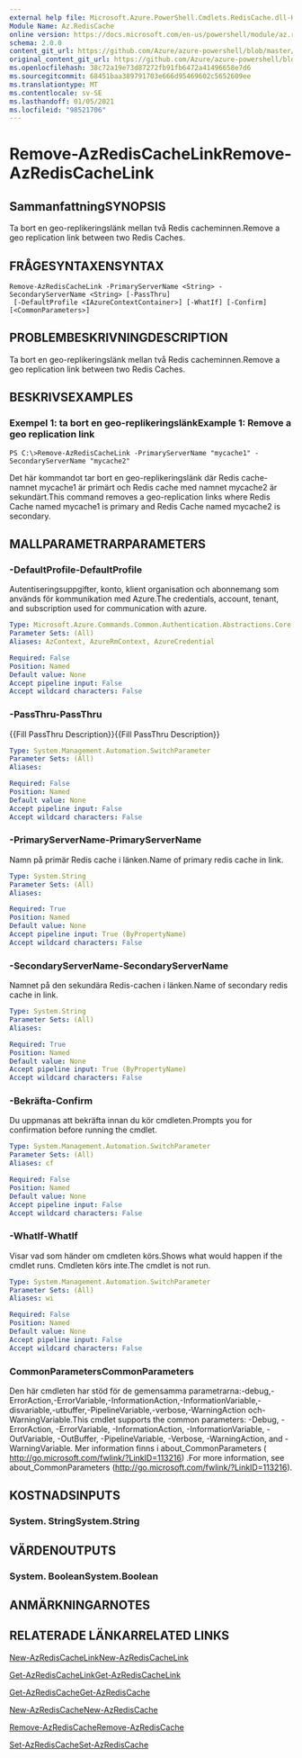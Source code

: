 ```yaml
---
external help file: Microsoft.Azure.PowerShell.Cmdlets.RedisCache.dll-Help.xml
Module Name: Az.RedisCache
online version: https://docs.microsoft.com/en-us/powershell/module/az.rediscache/remove-azrediscachelink
schema: 2.0.0
content_git_url: https://github.com/Azure/azure-powershell/blob/master/src/RedisCache/RedisCache/help/Remove-AzRedisCacheLink.md
original_content_git_url: https://github.com/Azure/azure-powershell/blob/master/src/RedisCache/RedisCache/help/Remove-AzRedisCacheLink.md
ms.openlocfilehash: 38c72a19e73d87272fb91fb6472a41496658e7d6
ms.sourcegitcommit: 68451baa389791703e666d95469602c5652609ee
ms.translationtype: MT
ms.contentlocale: sv-SE
ms.lasthandoff: 01/05/2021
ms.locfileid: "98521706"
---
```

# <span data-ttu-id="cc1a8-101">Remove-AzRedisCacheLink</span><span class="sxs-lookup"><span data-stu-id="cc1a8-101">Remove-AzRedisCacheLink</span></span>

## <span data-ttu-id="cc1a8-102">Sammanfattning</span><span class="sxs-lookup"><span data-stu-id="cc1a8-102">SYNOPSIS</span></span>
<span data-ttu-id="cc1a8-103">Ta bort en geo-replikeringslänk mellan två Redis cacheminnen.</span><span class="sxs-lookup"><span data-stu-id="cc1a8-103">Remove a geo replication link between two Redis Caches.</span></span>

## <span data-ttu-id="cc1a8-104">FRÅGESYNTAXEN</span><span class="sxs-lookup"><span data-stu-id="cc1a8-104">SYNTAX</span></span>

```
Remove-AzRedisCacheLink -PrimaryServerName <String> -SecondaryServerName <String> [-PassThru]
 [-DefaultProfile <IAzureContextContainer>] [-WhatIf] [-Confirm] [<CommonParameters>]
```

## <span data-ttu-id="cc1a8-105">PROBLEMBESKRIVNING</span><span class="sxs-lookup"><span data-stu-id="cc1a8-105">DESCRIPTION</span></span>
<span data-ttu-id="cc1a8-106">Ta bort en geo-replikeringslänk mellan två Redis cacheminnen.</span><span class="sxs-lookup"><span data-stu-id="cc1a8-106">Remove a geo replication link between two Redis Caches.</span></span>

## <span data-ttu-id="cc1a8-107">BESKRIVS</span><span class="sxs-lookup"><span data-stu-id="cc1a8-107">EXAMPLES</span></span>

### <span data-ttu-id="cc1a8-108">Exempel 1: ta bort en geo-replikeringslänk</span><span class="sxs-lookup"><span data-stu-id="cc1a8-108">Example 1: Remove a geo replication link</span></span>
```
PS C:\>Remove-AzRedisCacheLink -PrimaryServerName "mycache1" -SecondaryServerName "mycache2"
```

<span data-ttu-id="cc1a8-109">Det här kommandot tar bort en geo-replikeringslänk där Redis cache-namnet mycache1 är primärt och Redis cache med namnet mycache2 är sekundärt.</span><span class="sxs-lookup"><span data-stu-id="cc1a8-109">This command removes a geo-replication links where Redis Cache named mycache1 is primary and Redis Cache named mycache2 is secondary.</span></span>

## <span data-ttu-id="cc1a8-110">MALLPARAMETRAR</span><span class="sxs-lookup"><span data-stu-id="cc1a8-110">PARAMETERS</span></span>

### <span data-ttu-id="cc1a8-111">-DefaultProfile</span><span class="sxs-lookup"><span data-stu-id="cc1a8-111">-DefaultProfile</span></span>
<span data-ttu-id="cc1a8-112">Autentiseringsuppgifter, konto, klient organisation och abonnemang som används för kommunikation med Azure.</span><span class="sxs-lookup"><span data-stu-id="cc1a8-112">The credentials, account, tenant, and subscription used for communication with azure.</span></span>

```yaml
Type: Microsoft.Azure.Commands.Common.Authentication.Abstractions.Core.IAzureContextContainer
Parameter Sets: (All)
Aliases: AzContext, AzureRmContext, AzureCredential

Required: False
Position: Named
Default value: None
Accept pipeline input: False
Accept wildcard characters: False
```

### <span data-ttu-id="cc1a8-113">-PassThru</span><span class="sxs-lookup"><span data-stu-id="cc1a8-113">-PassThru</span></span>
<span data-ttu-id="cc1a8-114">{{Fill PassThru Description}}</span><span class="sxs-lookup"><span data-stu-id="cc1a8-114">{{Fill PassThru Description}}</span></span>

```yaml
Type: System.Management.Automation.SwitchParameter
Parameter Sets: (All)
Aliases:

Required: False
Position: Named
Default value: None
Accept pipeline input: False
Accept wildcard characters: False
```

### <span data-ttu-id="cc1a8-115">-PrimaryServerName</span><span class="sxs-lookup"><span data-stu-id="cc1a8-115">-PrimaryServerName</span></span>
<span data-ttu-id="cc1a8-116">Namn på primär Redis cache i länken.</span><span class="sxs-lookup"><span data-stu-id="cc1a8-116">Name of primary redis cache in link.</span></span>

```yaml
Type: System.String
Parameter Sets: (All)
Aliases:

Required: True
Position: Named
Default value: None
Accept pipeline input: True (ByPropertyName)
Accept wildcard characters: False
```

### <span data-ttu-id="cc1a8-117">-SecondaryServerName</span><span class="sxs-lookup"><span data-stu-id="cc1a8-117">-SecondaryServerName</span></span>
<span data-ttu-id="cc1a8-118">Namnet på den sekundära Redis-cachen i länken.</span><span class="sxs-lookup"><span data-stu-id="cc1a8-118">Name of secondary redis cache in link.</span></span>

```yaml
Type: System.String
Parameter Sets: (All)
Aliases:

Required: True
Position: Named
Default value: None
Accept pipeline input: True (ByPropertyName)
Accept wildcard characters: False
```

### <span data-ttu-id="cc1a8-119">-Bekräfta</span><span class="sxs-lookup"><span data-stu-id="cc1a8-119">-Confirm</span></span>
<span data-ttu-id="cc1a8-120">Du uppmanas att bekräfta innan du kör cmdleten.</span><span class="sxs-lookup"><span data-stu-id="cc1a8-120">Prompts you for confirmation before running the cmdlet.</span></span>

```yaml
Type: System.Management.Automation.SwitchParameter
Parameter Sets: (All)
Aliases: cf

Required: False
Position: Named
Default value: None
Accept pipeline input: False
Accept wildcard characters: False
```

### <span data-ttu-id="cc1a8-121">-WhatIf</span><span class="sxs-lookup"><span data-stu-id="cc1a8-121">-WhatIf</span></span>
<span data-ttu-id="cc1a8-122">Visar vad som händer om cmdleten körs.</span><span class="sxs-lookup"><span data-stu-id="cc1a8-122">Shows what would happen if the cmdlet runs.</span></span>
<span data-ttu-id="cc1a8-123">Cmdleten körs inte.</span><span class="sxs-lookup"><span data-stu-id="cc1a8-123">The cmdlet is not run.</span></span>

```yaml
Type: System.Management.Automation.SwitchParameter
Parameter Sets: (All)
Aliases: wi

Required: False
Position: Named
Default value: None
Accept pipeline input: False
Accept wildcard characters: False
```

### <span data-ttu-id="cc1a8-124">CommonParameters</span><span class="sxs-lookup"><span data-stu-id="cc1a8-124">CommonParameters</span></span>
<span data-ttu-id="cc1a8-125">Den här cmdleten har stöd för de gemensamma parametrarna:-debug,-ErrorAction,-ErrorVariable,-InformationAction,-InformationVariable,-disvariable,-utbuffer,-PipelineVariable,-verbose,-WarningAction och-WarningVariable.</span><span class="sxs-lookup"><span data-stu-id="cc1a8-125">This cmdlet supports the common parameters: -Debug, -ErrorAction, -ErrorVariable, -InformationAction, -InformationVariable, -OutVariable, -OutBuffer, -PipelineVariable, -Verbose, -WarningAction, and -WarningVariable.</span></span> <span data-ttu-id="cc1a8-126">Mer information finns i about_CommonParameters ( http://go.microsoft.com/fwlink/?LinkID=113216) .</span><span class="sxs-lookup"><span data-stu-id="cc1a8-126">For more information, see about_CommonParameters (http://go.microsoft.com/fwlink/?LinkID=113216).</span></span>

## <span data-ttu-id="cc1a8-127">KOSTNADS</span><span class="sxs-lookup"><span data-stu-id="cc1a8-127">INPUTS</span></span>

### <span data-ttu-id="cc1a8-128">System. String</span><span class="sxs-lookup"><span data-stu-id="cc1a8-128">System.String</span></span>

## <span data-ttu-id="cc1a8-129">VÄRDEN</span><span class="sxs-lookup"><span data-stu-id="cc1a8-129">OUTPUTS</span></span>

### <span data-ttu-id="cc1a8-130">System. Boolean</span><span class="sxs-lookup"><span data-stu-id="cc1a8-130">System.Boolean</span></span>

## <span data-ttu-id="cc1a8-131">ANMÄRKNINGAR</span><span class="sxs-lookup"><span data-stu-id="cc1a8-131">NOTES</span></span>

## <span data-ttu-id="cc1a8-132">RELATERADE LÄNKAR</span><span class="sxs-lookup"><span data-stu-id="cc1a8-132">RELATED LINKS</span></span>

[<span data-ttu-id="cc1a8-133">New-AzRedisCacheLink</span><span class="sxs-lookup"><span data-stu-id="cc1a8-133">New-AzRedisCacheLink</span></span>](./New-AzRedisCacheLink.md)

[<span data-ttu-id="cc1a8-134">Get-AzRedisCacheLink</span><span class="sxs-lookup"><span data-stu-id="cc1a8-134">Get-AzRedisCacheLink</span></span>](./Get-AzRedisCacheLink.md)

[<span data-ttu-id="cc1a8-135">Get-AzRedisCache</span><span class="sxs-lookup"><span data-stu-id="cc1a8-135">Get-AzRedisCache</span></span>](./Get-AzRedisCache.md)

[<span data-ttu-id="cc1a8-136">New-AzRedisCache</span><span class="sxs-lookup"><span data-stu-id="cc1a8-136">New-AzRedisCache</span></span>](./New-AzRedisCache.md)

[<span data-ttu-id="cc1a8-137">Remove-AzRedisCache</span><span class="sxs-lookup"><span data-stu-id="cc1a8-137">Remove-AzRedisCache</span></span>](./Remove-AzRedisCache.md)

[<span data-ttu-id="cc1a8-138">Set-AzRedisCache</span><span class="sxs-lookup"><span data-stu-id="cc1a8-138">Set-AzRedisCache</span></span>](./Set-AzRedisCache.md)